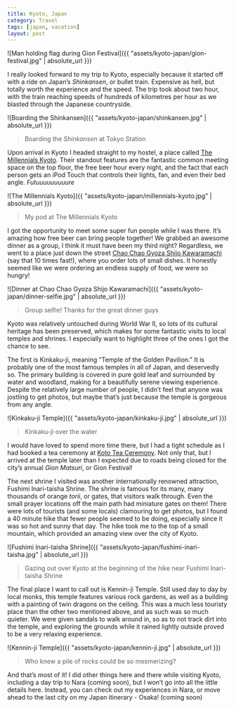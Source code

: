 ```yaml
---
title: Kyoto, Japan
category: Travel
tags: [japan, vacation]
layout: post
---
```


![Man holding flag during Gion Festival]({{ "assets/kyoto-japan/gion-festival.jpg" | absolute_url }})

I really looked forward to my trip to Kyoto, especially because it started off with a ride on Japan’s *Shinkansen*, or bullet train. Expensive as hell, but totally worth the experience and the speed. The trip took about two hour, with the train reaching speeds of hundreds of kilometres per hour as we blasted through the Japanese countryside.<!--more-->

![Boarding the Shinkansen]({{ "assets/kyoto-japan/shinkansen.jpg" | absolute_url }})
> Boarding the *Shinkansen* at Tokyo Station

 Upon arrival in Kyoto I headed straight to my hostel, a place called [The Millennials Kyoto](https://www.themillennials.jp/kyoto). Their standout features are the fantastic common meeting space on the top floor, the free beer hour every night, and the fact that each person gets an iPod Touch that controls their lights, fan, and even their bed angle. *Futuuuuuuuuure*

![The Millennials Kyoto]({{ "assets/kyoto-japan/millennials-kyoto.jpg" | absolute_url }})
> My pod at The Millennials Kyoto

I got the opportunity to meet some super fun people while I was there. It’s amazing how free beer can bring people together! We grabbed an awesome dinner as a group, I think it must have been my third night? Regardless, we went to a place just down the street [Chao Chao Gyoza Shijo Kawaramachi](https://www.gyozakeikaku.com/shop/list/detail/18) (say that 10 times fast!), where you order lots of small dishes. It honestly seemed like we were ordering an endless supply of food, we were so hungry!

![Dinner at Chao Chao Gyoza Shijo Kawaramachi]({{ "assets/kyoto-japan/dinner-selfie.jpg" | absolute_url }})
> Group selfie! Thanks for the great dinner guys

Kyoto was relatively untouched during World War II, so lots of its cultural heritage has been preserved, which makes for some fantastic visits to local temples and shrines. I especially want to highlight three of the ones I got the chance to see.

The first is Kinkaku-ji, meaning "Temple of the Golden Pavilion." It is probably one of the most famous temples in all of Japan, and deservedly so. The primary building is covered in pure gold leaf and surrounded by water and woodland, making for a beautifully serene viewing experience. Despite the relatively large number of people, I didn’t feel that anyone was jostling to get photos, but maybe that’s just because the temple is gorgeous from any angle. 

![Kinkaku-ji Temple]({{ "assets/kyoto-japan/kinkaku-ji.jpg" | absolute_url }})
> Kinkaku-ji over the water

I would have loved to spend more time there, but I had a tight schedule as I had booked a tea ceremony at [Koto Tea Ceremony](http://teaceremony-kyoto.com/). Not only that, but I arrived at the temple later than I expected due to roads being closed for the city’s annual *Gion Matsuri*, or Gion Festival!

The next shrine I visited was another internationally renowned attraction, Fushimi Inari-taisha Shrine. The shrine is famous for its many, many thousands of orange *torii*, or gates, that visitors walk through. Even the small prayer locations off the main path had miniature gates on them! There were lots of tourists (and some locals) clamouring to get photos, but I found a 40 minute hike that fewer people seemed to be doing, especially since it was so hot and sunny that day. The hike took me to the top of a small mountain, which provided an amazing view over the city of Kyoto.

![Fushimi Inari-taisha Shrine]({{ "assets/kyoto-japan/fushimi-inari-taisha.jpg" | absolute_url }})
> Gazing out over Kyoto at the beginning of the hike near Fushimi Inari-taisha Shrine

The final place I want to call out is Kennin-ji Temple. Still used day to day by local monks, this temple features various rock gardens, as well as a building with a painting of twin dragons on the ceiling. This was a much less touristy place than the other two mentioned above, and as such was so much quieter. We were given sandals to walk around in, so as to not track dirt into the temple, and exploring the grounds while it rained lightly outside proved to be a very relaxing experience.

![Kennin-ji Temple]({{ "assets/kyoto-japan/kennin-ji.jpg" | absolute_url }})
> Who knew a pile of rocks could be so mesmerizing?

And that’s most of it! I did other things here and there while visiting Kyoto, including a day trip to Nara (coming soon), but I won’t go into all the little details here. Instead, you can check out my experiences in Nara, or move ahead to the last city on my Japan itinerary - Osaka! (coming soon)